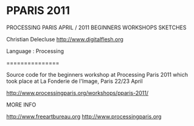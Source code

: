 PPARIS 2011 
===============
PROCESSING PARIS APRIL / 2011
BEGINNERS WORKSHOPS SKETCHES

Christian Delecluse
http://www.digitalflesh.org

Language : Processing 

===============

Source code for the beginners workshop at Processing Paris 2011
which took place at La Fonderie de l'Image, Paris 22/23 April

http://www.processingparis.org/workshops/pparis-2011/

MORE INFO

http://www.freeartbureau.org
http://www.processingparis.org



